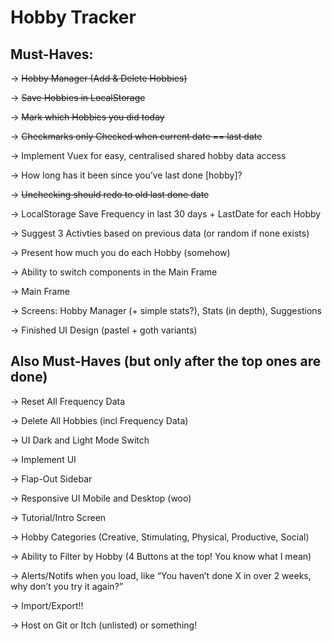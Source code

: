 # Hobby Tracker

## Must-Haves:

-> ~~Hobby Manager (Add & Delete Hobbies)~~

-> ~~Save Hobbies in LocalStorage~~

-> ~~Mark which Hobbies you did today~~

-> ~~Checkmarks only Checked when current date == last date~~

-> Implement Vuex for easy, centralised shared hobby data access

-> How long has it been since you’ve last done [hobby]?

-> ~~Unchecking should redo to old last done date~~

-> LocalStorage Save Frequency in last 30 days + LastDate for each Hobby

-> Suggest 3 Activties based on previous data (or random if none exists)

-> Present how much you do each Hobby (somehow)

-> Ability to switch components in the Main Frame

-> Main Frame

-> Screens: Hobby Manager (+ simple stats?), Stats (in depth), Suggestions

-> Finished UI Design (pastel + goth variants)

## Also Must-Haves (but only after the top ones are done)

-> Reset All Frequency Data

-> Delete All Hobbies (incl Frequency Data)

-> UI Dark and Light Mode Switch

-> Implement UI

-> Flap-Out Sidebar

-> Responsive UI Mobile and Desktop (woo)

-> Tutorial/Intro Screen

-> Hobby Categories (Creative, Stimulating, Physical, Productive, Social)

-> Ability to Filter by Hobby (4 Buttons at the top! You know what I mean)

-> Alerts/Notifs when you load, like “You haven’t done X in over 2 weeks, why don’t you try it again?”

-> Import/Export!!

-> Host on Git or Itch (unlisted) or something!
